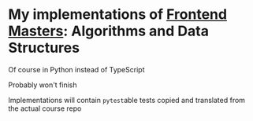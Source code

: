 # My implementations of [Frontend Masters](1): Algorithms and Data Structures

Of course in Python instead of TypeScript

Probably won't finish

Implementations will contain `pytest`able tests copied and translated from the actual course repo

[1]: https://frontendmasters.com/courses/algorithms/
